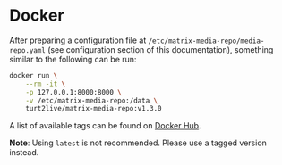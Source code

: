 # Docker

After preparing a configuration file at `/etc/matrix-media-repo/media-repo.yaml` (see
configuration section of this documentation), something similar to the following can be run:

```bash
docker run \
    --rm -it \
    -p 127.0.0.1:8000:8000 \
    -v /etc/matrix-media-repo:/data \
    turt2live/matrix-media-repo:v1.3.0
```

A list of available tags can be found on
[Docker Hub](https://hub.docker.com/r/turt2live/matrix-media-repo/tags).

**Note**: Using `latest` is not recommended. Please use a tagged version instead.
